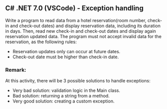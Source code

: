 ## C# .NET 7.0 (VSCode) - Exception handling

Write a program to read data from a hotel reservation(room number, check-in and check-out dates) and display reservation data, including its duration in days. Then, read new check-in and check-out dates and display again reservation updated data. The program must not accept invalid data for the reservation, as the following rules:


* Reservation updates only can occur at future dates.
* Check-out date must be higher than check-in date.

### Remark:
At this activity, there will be 3 possible solutions to handle exceptions:
* Very bad solution: validation logic in the Main class.
* Bad solution: returning a string from a method.
* Very good solution: creating a custom exception.
